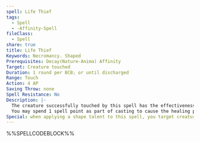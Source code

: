 ```yaml
---
spell: Life Thief
tags:
  - Spell
  - -Affinity-Spell
fileClass:
  - Spell
share: true
title: Life Thief
Keywords: Necromancy. Shaped
Prerequisites: Decay(Nature-Anima) Affinity
Target: Creature touched
Duration: 1 round per BCB; or until discharged
Range: Touch
Action: 4 AP
Saving Throw: none
Spell Resistance: No
Description: |-
  The creature successfully touched by this spell has the effectiveness of healing reduced on them. Until the effect ends, whenever the target is subject to a healing spell or supernatural effect that heals hit points, the target only receives half the healing(rounded down). Once you�ve prevented 5 hit points of healing per BCB with this spell, the spell is discharged.
  You may spend 1 spell point as part of casting to cause the healing prevented by life thief to be redirected to you. You must remain within 25 feet + 5 feet per two BCB of the target to gain this benefit. 
Special: when applying a shape talent to this spell, you target creatures within the area with a Resilience(Psy) save attack. A failed Resilience(Psy) save attack negates the effects of the spell.
---
```

%%SPELLCODEBLOCK%%